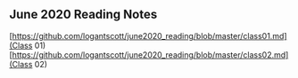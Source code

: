## June 2020 Reading Notes

[https://github.com/logantscott/june2020_reading/blob/master/class01.md](Class 01)
[https://github.com/logantscott/june2020_reading/blob/master/class02.md](Class 02)